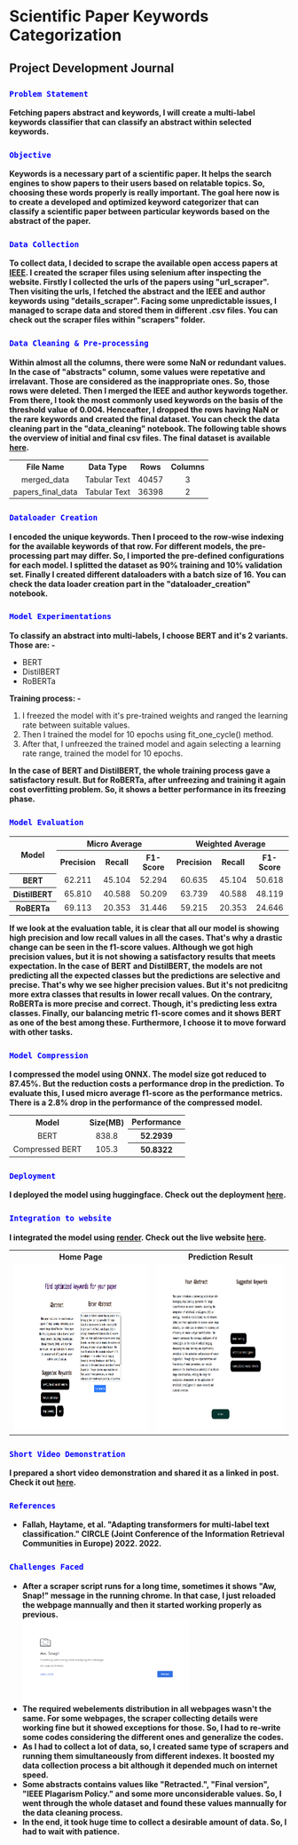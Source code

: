<h1>Scientific Paper Keywords Categorization</h1>

<h2>Project Development Journal</h2>

<h3><code style="color:blue">Problem Statement</code></h3>
<strong>Fetching papers abstract and keywords, I will create a multi-label keywords classifier that can classify an abstract within selected keywords.</strong>

<h3><code style="color:blue">Objective</code></h3>
<strong>Keywords is a necessary part of a scientific paper. It helps the search engines to show papers to their users based on relatable topics. So, choosing these words properly is really important. The goal here now is to create a developed and optimized keyword categorizer that can classify a scientific paper between particular keywords based on the abstract of the paper.</strong>

<h3><code style="color:blue">Data Collection</code></h3>
<strong>To collect data, I decided to scrape the available open access papers at <a href="https://ieeexplore.ieee.org/Xplore/home.jsp">IEEE</a>. I created the scraper files using selenium after inspecting the website. Firstly I collected the urls of the papers using "url_scraper". Then visiting the urls, I fetched the abstract and the IEEE and author keywords using "details_scraper". Facing some unpredictable issues, I managed to scrape data and stored them in different .csv files. You can check out the scraper files within "scrapers" folder.</strong>

<h3><code style="color:blue">Data Cleaning & Pre-processing</code></h3>
<strong>Within almost all the columns, there were some NaN or redundant values. In the case of "abstracts" column, some values were repetative and irrelavant. Those are considered as the inappropriate ones. So, those rows were deleted. Then I merged the IEEE and author keywords together. From there, I took the most commonly used keywords on the basis of the threshold value of 0.004. Henceafter, I dropped the rows having NaN or the rare keywords and created the final dataset. You can check the data cleaning part in the "data_cleaning" notebook. The following table shows the overview of initial and final csv files. The final dataset is available <a href="https://www.kaggle.com/datasets/neloybarman018/ieee-papers-abstract-and-keywords">here</a>.</strong>
<table align="center">
    <tr align="center">
        <th>File Name</th>
        <th>Data Type</th>
        <th>Rows</th>
        <th>Columns</th>
    </tr>
    <tr align="center">
        <td>merged_data</td>
        <td>Tabular Text</td>
        <td>40457</td>
        <td>3</td>
    </tr>
    <tr align="center">
        <td>papers_final_data</td>
        <td>Tabular Text</td>
        <td>36398</td>
        <td>2</td>
    </tr>
</table>

<h3><code style="color:blue">Dataloader Creation</code></h3>
<strong>I encoded the unique keywords. Then I proceed to the row-wise indexing for the available keywords of that row. For different models, the pre-processing part may differ. So, I imported the pre-defined configurations for each model. I splitted the dataset as 90% training and 10% validation set. Finally I created different dataloaders with a batch size of 16. You can check the data loader creation part in the "dataloader_creation" notebook.</strong>

<h3><code style="color:blue">Model Experimentations</code></h3>
<strong>To classify an abstract into multi-labels, I choose BERT and it's 2 variants. Those are: - </strong>
<ul>
<li>BERT</li>
<li>DistilBERT</li>
<li>RoBERTa</li>
</ul>
<strong>Training process: - </strong>
<ol>
<li>I freezed the model with it's pre-trained weights and ranged the learning rate between suitable values.</li>
<li>Then I trained the model for 10 epochs using fit_one_cycle() method.</li>
<li>After that, I unfreezed the trained model and again selecting a learning rate range, trained the model for 10 epochs.</li>
</ol>
<strong>In the case of BERT and DistilBERT, the whole training process gave a satisfactory result. But for RoBERTa, after unfreezing and training it again cost overfitting problem. So, it shows a better performance in its freezing phase.</strong>

<h3><code style="color:blue">Model Evaluation</code></h3>
<div align="center">
    <table>
        <tr>
            <th rowspan="2">Model</th>
            <th colspan="3">Micro Average</th>
            <th colspan="3">Weighted Average</th>
        </tr>
        <tr>
            <th>Precision</th>
            <th>Recall</th>
            <th>F1-Score</th> 
            <th>Precision</th>
            <th>Recall</th>
            <th>F1-Score</th> 
        </tr>
        <tr align="center">
            <th>BERT</th>
            <td>62.211</td>
            <td>45.104</td>
            <td>52.294</td>
            <td>60.635</td>
            <td>45.104</td>
            <td>50.618</td>
        </tr>
        <tr align="center">
            <th>DistilBERT</th>
            <td>65.810</td>
            <td>40.588</td>
            <td>50.209</td>
            <td>63.739</td>
            <td>40.588</td>
            <td>48.119</td>
        </tr>
         <tr align="center">
            <th>RoBERTa</th>
            <td>69.113</td>
            <td>20.353</td>
            <td>31.446</td>
            <td>59.215</td>
            <td>20.353</td>
            <td>24.646</td>
        </tr>
    </table>
</div>
<strong>If we look at the evaluation table, it is clear that all our model is showing high precision and low recall values in all the cases. That's why a drastic change can be seen in the f1-score values. Although we got high precision values, but it is not showing a satisfactory results that meets expectation. In the case of BERT and DistilBERT, the models are not predicting all the expected classes but the predictions are selective and precise. That's why we see higher precision values. But it's not predicitng more extra classes 
that results in lower recall values. On the contrary, RoBERTa is more precise and correct. Though, it's predicting less extra classes. Finally, our balancing metric f1-score comes and it shows BERT as one of the best among these. Furthermore, I choose it to move forward with other tasks.</strong>

<h3><code style="color:blue">Model Compression</code></h3>
<strong>I compressed the model using ONNX. The model size got reduced to 87.45%. But the reduction costs a performance drop in the prediction. To evaluate this, I used micro average f1-score as the performance metrics. There is a 2.8% drop in the performance of the compressed model. </strong>
<div align="center">
    <table>
        <tr align="center">
            <th>Model</th>
            <th>Size(MB)</th>
            <th>Performance</th>
        </tr>
        <tr align="center">
            <td>BERT</td>
            <td>838.8</td>
            <th>52.2939</th>
        </tr>
        <tr align="center">
            <td>Compressed BERT</td>
            <td>105.3</td>
            <th>50.8322</th>
        </tr>
    </table>
</div>
<h3><code style="color:blue">Deployment</code></h3>
<strong>I deployed the model using huggingface. Check out the deployment <a href="https://huggingface.co/spaces/nelbarman053/Scientific-Paper-Keyword-Categorization">here</a>.</strong>
<div align="center">
</div>

<h3><code style="color:blue">Integration to website</code></h3>
<strong>I integrated the model using <a href="https://render.com/">render</a>. Check out the live website <a href="https://scientific-paper-keywords-categorization.onrender.com/">here</a>.</strong><br/>

<div align="center">
    <table>
        <tr>
            <th>Home Page</th>
            <th>Prediction Result</th>
        </tr>
         <tr>
            <td><img src="readmeFileImages/1st_page.png" height="300"></td>
            <td><img src="readmeFileImages/2nd_page.png" height="300"></td>
        </tr>
    </table>
</div>


<h3><code style="color:blue">Short Video Demonstration</code></h3>
<strong>I prepared a short video demonstration and shared it as a linked in post. Check it out <a href="https://www.linkedin.com/feed/update/urn:li:activity:7158861904692539393/">here</a>.</strong>


<h3><code style="color:blue">References</code></h3>
<strong>
    <ul>
        <li>Fallah, Haytame, et al. "Adapting transformers for multi-label text classification." CIRCLE (Joint Conference of the Information Retrieval Communities in Europe) 2022. 2022.</li>
    </ul>
</strong>

<h3><code style="color:blue">Challenges Faced</code></h3>
<ul>
    <li>
        <strong>After a scraper script runs for a long time, sometimes it shows "Aw, Snap!" message in the running chrome. In that case, I just reloaded the webpage mannually and then it started working properly as previous.</strong><br/>
        <img src="readmeFileImages/aw_snap.png" width="300" height="150"><br/>
    </li>
    <li><strong>The required webelements distribution in all webpages wasn't the same. For some webpages, the scraper collecting details were working fine but it showed exceptions for those. So, I had to re-write some codes considering the different ones and generalize the codes.</strong></li>
    <li><strong>As I had to collect a lot of data, so, I created same type of scrapers and running them simultaneously from different indexes. It boosted my data collection process a bit although it depended much on internet speed.</strong></li>
    <li><strong>Some abstracts contains values like "Retracted.", "Final version", "IEEE Plagarism Policy." and some more unconsiderable values. So, I went through the whole dataset and found these values mannually for the data cleaning process.</strong></li>
    <li><strong>In the end, it took huge time to collect a desirable amount of data. So, I had to wait with patience.</strong></li>
</ul>
